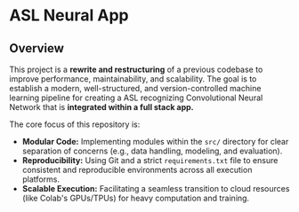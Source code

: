 # ASL Neural App

## Overview

This project is a **rewrite and restructuring** of a previous codebase to improve performance, maintainability, and scalability. The goal is to establish a modern, well-structured, and version-controlled machine learning pipeline for creating a ASL recognizing Convolutional Neural Network that is **integrated within a full stack app.**

The core focus of this repository is:
* **Modular Code:** Implementing modules within the `src/` directory for clear separation of concerns (e.g., data handling, modeling, and evaluation).
* **Reproducibility:** Using Git and a strict `requirements.txt` file to ensure consistent and reproducible environments across all execution platforms.
* **Scalable Execution:** Facilitating a seamless transition to cloud resources (like Colab's GPUs/TPUs) for heavy computation and training.
